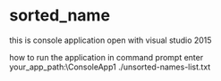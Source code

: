# sorted_name

this is console application
open with visual studio 2015

how to run the application
in command prompt enter your_app_path:\ConsoleApp1 ./unsorted-names-list.txt
